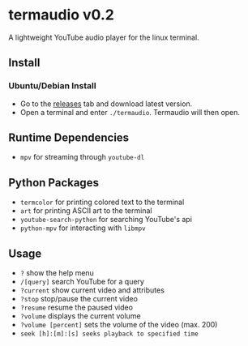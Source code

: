 
# termaudio v0.2
A lightweight YouTube audio player for the linux terminal.

## Install
### Ubuntu/Debian Install
* Go to the [releases](https://github.com/othema/termaudio/releases/) tab and download latest version.
* Open a terminal and enter `./termaudio`. Termaudio will then open.

## Runtime Dependencies
* `mpv` for streaming through `youtube-dl`

## Python Packages
* `termcolor` for printing colored text to the terminal 
* `art` for printing ASCII art to the terminal
* `youtube-search-python` for searching YouTube's api
* `python-mpv` for interacting with `libmpv`

## Usage
* `?` show the help menu
* `/[query]` search YouTube for a query
* `?current` show current video and attributes
* `?stop` stop/pause the current video
* `?resume` resume the paused video
* `?volume` displays the current volume
* `?volume [percent]` sets the volume of the video (max. 200)
* `seek [h]:[m]:[s] seeks playback to specified time`
